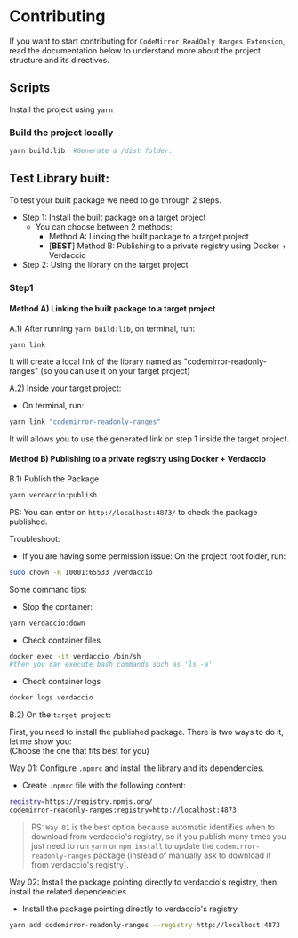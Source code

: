 # Contributing

If you want to start contributing for `CodeMirror ReadOnly Ranges Extension`, read the documentation below to understand more about the project structure and its directives.

## Scripts
Install the project using `yarn` 

### Build the project locally
```bash
yarn build:lib  #Generate a /dist folder.
```

## Test Library built:

To test your built package we need to go through 2 steps.

- Step 1: Install the built package on a target project
  - You can choose between 2 methods:
    - Method A: Linking the built package to a target project
    - \[**BEST**\] Method B: Publishing to a private registry using Docker + Verdaccio
- Step 2: Using the library on the target project

### Step1
#### Method A) Linking the built package to a target project

A.1) After running `yarn build:lib`, on terminal, run:

`yarn link`

It will create a local link of the library named as "codemirror-readonly-ranges" (so you can use it on your target project)

A.2) Inside your target project:

- On terminal, run:

```bash
yarn link "codemirror-readonly-ranges"

```
It will allows you to use the generated link on step 1 inside the target project.

#### Method B) Publishing to a private registry using Docker + Verdaccio

B.1) Publish the Package
```bash
yarn verdaccio:publish
```
PS: You can enter on `http://localhost:4873/` to check the package published.

Troubleshoot:

- If you are having some permission issue:
On the project root folder, run:
```bash
sudo chown -R 10001:65533 /verdaccio
```

Some command tips:

 - Stop the container:
```bash
yarn verdaccio:down
```

 - Check container files 
```bash
docker exec -it verdaccio /bin/sh
#then you can execute bash commands such as 'ls -a'
```

 - Check container logs
```bash
docker logs verdaccio
```

B.2) On the `target project`:

First, you need to install the published package. There is two ways to do it, let me show you:  
(Choose the one that fits best for you)  

Way 01: Configure `.npmrc` and install the library and its dependencies.

  - Create `.npmrc` file with the following content:
  ```bash
  registry=https://registry.npmjs.org/
  codemirror-readonly-ranges:registry=http://localhost:4873
  ```

> PS: `Way 01` is the best option because automatic identifies when to download from verdaccio's registry, so if you publish many times you just need to run `yarn` or `npm install` to update the `codemirror-readonly-ranges` package (instead of manually ask to download it from verdaccio's registry).


Way 02: Install the package pointing directly to verdaccio's registry, then install the related dependencies.
  
  -  Install the package pointing directly to verdaccio's registry
  ```bash
  yarn add codemirror-readonly-ranges --registry http://localhost:4873
  ```
